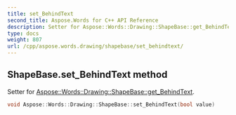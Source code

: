```yaml
---
title: set_BehindText
second_title: Aspose.Words for C++ API Reference
description: Setter for Aspose::Words::Drawing::ShapeBase::get_BehindText. 
type: docs
weight: 807
url: /cpp/aspose.words.drawing/shapebase/set_behindtext/
---
```

## ShapeBase.set_BehindText method


Setter for [Aspose::Words::Drawing::ShapeBase::get_BehindText](../get_behindtext/).

```cpp
void Aspose::Words::Drawing::ShapeBase::set_BehindText(bool value)
```

